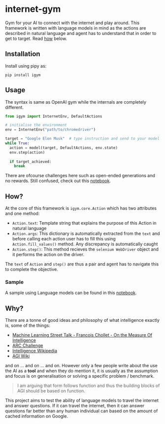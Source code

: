 # internet-gym

Gym for your AI to connect with the internet and play around. This framework is written with language models in mind as the actions are described in natural language and agent has to understand that in order to get to target. Read [how](#how) below.

## Installation

Install using pipy as:
```
pip install igym
```

## Usage

The syntax is same as OpenAI gym while the internals are completely different.
```python
from igym import InternetEnv, DefaultActions

# initialise the environment
env = InternetEnv("path/to/chromedriver")

target = "Google Elon Musk"  # type instruction and send to your model
while True:
  action = model(target, DefaultActions, env.state)
  env.step(action)
  
  if target_achieved:
    break
```

There are ofcourse challenges here such as open-ended generations and no rewards. Still confused, check out this [notebook](./notebooks/Task%20#1.ipynb).

## How?

At the core of this framework is `igym.core.Action` which has two attributes and one method:
* `Action.text`: Template string that explains the purpose of this Action in natural language
* `Action.args`: This dictionary is automatically extracted from the `text` and before calling each action user has to fill this using `Action.fill_values()` method. Any discrepancy is automatically caught
* `Action.step()`: This method recieves the `selenium WebDriver` object and it performs the action on the driver.

The `text` of `Action` and `step()` are thus a pair and agent has to navigate this to complete the objective.

### Sample

A sample using Language models can be found in this [notebook](./notebooks/Task%20%231%20with%20GPT2.ipynb).

## Why?

There are a tonne of good ideas and philosophy of what intelligence exactly is, some of the things:
* [Machine Learning Street Talk - Francois Chollet - On the Measure Of Intelligence](https://www.youtube.com/watch?v=mEVnu-KZjq4)
* [ARC Challenge](https://arxiv.org/pdf/1911.01547.pdf)
* [Intelligence Wikipedia](https://en.wikipedia.org/wiki/Intelligence)
* [AGI Wiki](https://en.wikipedia.org/wiki/Artificial_general_intelligence)

and on ... and on ... and on. However only a few people write about the use the AI as a **tool** and when they do mention it, it is usually as the assumption and focus is on generalisation or solving a specific problem / benchmark.

> I am arguing that form follows function and thus the building blocks of AGI should be based on function.

This project aims to test the ability of language models to travel the internet and answer questions. If it can travel the internet, then it can answer questions far better than any human individual can based on the amount of cached information on Google.

<!-- ### Benchmarking

Since there are no datasets available for this, obvio., we can check what siri does. Attached is the screenshot from Siri:

<img src="./assets/wiki_elon_siri.png" height=400px>

Note that the reason it gives such a beautiful response is because it is calling an API that does things. -->
